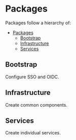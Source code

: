 # Packages

Packages follow a hierarchy of:

- [Packages](#packages)
  - [Bootstrap](#bootstrap)
  - [Infrastructure](#infrastructure)
  - [Services](#services)

## Bootstrap

Configure SSO and OIDC.

## Infrastructure

Create common components.

## Services

Create individual services.


